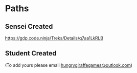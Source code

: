 # Paths
## Sensei Created
https://gdp.code.ninja/Treks/Details/q7aa1LkRLB

## Student Created
(To add yours please email hungrygiraffegames@outlook.com)
